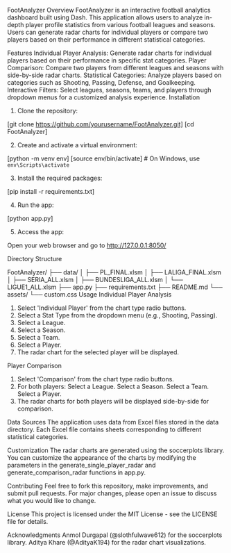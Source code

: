 FootAnalyzer
Overview
FootAnalyzer is an interactive football analytics dashboard built using Dash. This application allows users to analyze in-depth player profile statistics from various football leagues and seasons. Users can generate radar charts for individual players or compare two players based on their performance in different statistical categories.

Features
Individual Player Analysis: Generate radar charts for individual players based on their performance in specific stat categories.
Player Comparison: Compare two players from different leagues and seasons with side-by-side radar charts.
Statistical Categories: Analyze players based on categories such as Shooting, Passing, Defense, and Goalkeeping.
Interactive Filters: Select leagues, seasons, teams, and players through dropdown menus for a customized analysis experience.
Installation
1. Clone the repository:

[git clone https://github.com/yourusername/FootAnalyzer.git]
[cd FootAnalyzer]

2. Create and activate a virtual environment:

[python -m venv env]
[source env/bin/activate]  # On Windows, use `env\Scripts\activate`

3. Install the required packages:

[pip install -r requirements.txt]

4. Run the app:

[python app.py]

5. Access the app:

Open your web browser and go to http://127.0.0.1:8050/

Directory Structure

FootAnalyzer/
├── data/
│   ├── PL_FINAL.xlsm
│   ├── LALIGA_FINAL.xlsm
│   ├── SERIA_ALL.xlsm
│   ├── BUNDESLIGA_ALL.xlsm
│   └── LIGUE1_ALL.xlsm
├── app.py
├── requirements.txt
├── README.md
└── assets/
    └── custom.css
Usage
Individual Player Analysis
1. Select 'Individual Player' from the chart type radio buttons.
2. Select a Stat Type from the dropdown menu (e.g., Shooting, Passing).
3. Select a League.
4. Select a Season.
5. Select a Team.
6. Select a Player.
7. The radar chart for the selected player will be displayed.

Player Comparison
1. Select 'Comparison' from the chart type radio buttons.
2. For both players:
    Select a League.
    Select a Season.
    Select a Team.
    Select a Player.
3. The radar charts for both players will be displayed side-by-side for comparison.

Data Sources
The application uses data from Excel files stored in the data directory. Each Excel file contains sheets corresponding to different statistical categories.

Customization
The radar charts are generated using the soccerplots library. You can customize the appearance of the charts by modifying the parameters in the generate_single_player_radar and generate_comparison_radar functions in app.py.

Contributing
Feel free to fork this repository, make improvements, and submit pull requests. For major changes, please open an issue to discuss what you would like to change.

License
This project is licensed under the MIT License - see the LICENSE file for details.

Acknowledgments
Anmol Durgapal (@slothfulwave612) for the soccerplots library.
Aditya Khare (@AdityaK194) for the radar chart visualizations.